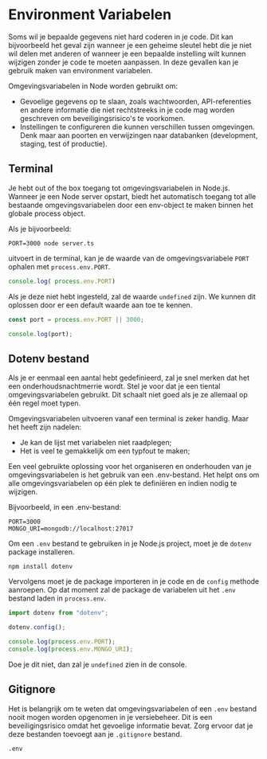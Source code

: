 # Environment Variabelen

Soms wil je bepaalde gegevens niet hard coderen in je code. Dit kan bijvoorbeeld het geval zijn wanneer je een geheime sleutel hebt die je niet wil delen met anderen of wanneer je een bepaalde instelling wilt kunnen wijzigen zonder je code te moeten aanpassen. In deze gevallen kan je gebruik maken van environment variabelen.

Omgevingsvariabelen in Node worden gebruikt om:
- Gevoelige gegevens op te slaan, zoals wachtwoorden, API-referenties en andere informatie die niet rechtstreeks in je code mag worden geschreven om beveiligingsrisico's te voorkomen.
- Instellingen te configureren die kunnen verschillen tussen omgevingen. Denk maar aan poorten en verwijzingen naar databanken (development, staging, test of productie).

## Terminal

Je hebt out of the box toegang tot omgevingsvariabelen in Node.js. Wanneer je een Node server opstart, biedt het automatisch toegang tot alle bestaande omgevingsvariabelen door een env-object te maken binnen het globale process object.

Als je bijvoorbeeld:

```
PORT=3000 node server.ts
```

uitvoert in de terminal, kan je de waarde van de omgevingsvariabele `PORT` ophalen met `process.env.PORT`.

```javascript
console.log( process.env.PORT)
```

Als je deze niet hebt ingesteld, zal de waarde `undefined` zijn. We kunnen dit oplossen door er een default waarde aan toe te kennen.

```javascript
const port = process.env.PORT || 3000;

console.log(port);
```

## Dotenv bestand

Als je er eenmaal een aantal hebt gedefinieerd, zal je snel merken dat het een onderhoudsnachtmerrie wordt. Stel je voor dat je een tiental omgevingsvariabelen gebruikt. Dit schaalt niet goed als je ze allemaal op één regel moet typen.

Omgevingsvariabelen uitvoeren vanaf een terminal is zeker handig. Maar het heeft zijn nadelen:
- Je kan de lijst met variabelen niet raadplegen;
- Het is veel te gemakkelijk om een typfout te maken;

Een veel gebruikte oplossing voor het organiseren en onderhouden van je omgevingsvariabelen is het gebruik van een .env-bestand. Het helpt ons om alle omgevingsvariabelen op één plek te definiëren en indien nodig te wijzigen.

Bijvoorbeeld, in een .env-bestand:

```
PORT=3000
MONGO_URI=mongodb://localhost:27017
```

Om een `.env` bestand te gebruiken in je Node.js project, moet je de `dotenv` package installeren.

```
npm install dotenv
```

Vervolgens moet je de package importeren in je code en de `config` methode aanroepen. Op dat moment zal de package de variabelen uit het `.env` bestand laden in `process.env`.

```javascript
import dotenv from "dotenv";

dotenv.config();

console.log(process.env.PORT);
console.log(process.env.MONGO_URI);
```

Doe je dit niet, dan zal je `undefined` zien in de console.

## Gitignore

Het is belangrijk om te weten dat omgevingsvariabelen of een `.env` bestand nooit mogen worden opgenomen in je versiebeheer. Dit is een beveiligingsrisico omdat het gevoelige informatie bevat. Zorg ervoor dat je deze bestanden toevoegt aan je `.gitignore` bestand.

```plaintext
.env
```